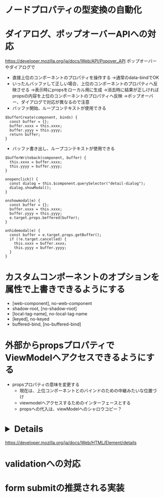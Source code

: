 
# ノードプロパティの型変換の自動化

# ダイアログ、ポップオーバーAPIへの対応
https://developer.mozilla.org/ja/docs/Web/API/Popover_API
ポップオーバーやダイアログで
* 直接上位のコンポーネントのプロパティを操作する
  →通常のdata-bindでOK
* いったんバッファして正しい場合、上位のコンポーネントのプロパティへ反映させる
  →表示時にpropsをローカル用に生成
  →消去時に結果が正しければpropsの内容を上位のコンポーネントのプロパティへ反映
  →ポップオーバー、ダイアログで対応が異なるので注意
* バッファ開始、ループコンテキストが使用できる
```
$bufferCreate(component, binds) {
  const buffer = {};
  buffer.xxxx = this.xxxx;
  buffer.yyyy = this.yyyy;
  return buffer;
}
```
* バッファ書き出し、ループコンテキストが使用できる
```
$bufferWriteback(component, buffer) {
  this.xxxx = buffer.xxxx;
  this.yyyy = buffer.yyyy;
}
```

```
onopenclick() {
  const dialog = this.$component.querySelector("detail-dialog");
  dialog.showModal();
}

onshowmodal(e) {
  const buffer = {};
  buffer.xxxx = this.xxxx;
  buffer.yyyy = this.yyyy;
  e.target.props.beffered(buffer);
}

onhidemodal(e) {
  const buffer = e.target.props.getBuffer();
  if (!e.target.cancelled) {
    this.xxxx = buffer.xxxx;
    this.yyyy = buffer.yyyy;
  }
}

```



# カスタムコンポーネントのオプションを属性で上書きできるようにする
* [web-component], no-web-component
* shadow-root, [no-shadow-root]
* [local-tag-name], no-local-tag-name
* [keyed], no-keyed
* buffered-bind, [no-buffered-bind]

# 外部からpropsプロパティでViewModelへアクセスできるようにする
* propsプロパティの意味を変更する
   * 現在は、上位コンポーネントとのバインドのための中継みたいな位置づけ
   * viewmodelへアクセスするためのインターフェースとする
   * propsへの代入は、viewModelへのシャロウコピー？

# <details>: 詳細折りたたみ要素への対応
https://developer.mozilla.org/ja/docs/Web/HTML/Element/details

# validationへの対応

# form submitの推奨される実装